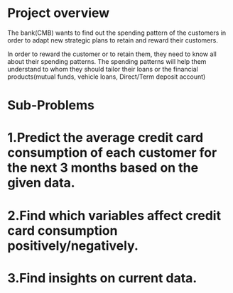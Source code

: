 # Project overview

The bank(CMB) wants to find out the spending pattern of the customers in order to adapt new strategic plans to retain and reward their customers.

In order to reward the customer or to retain them, they need to know all about their spending patterns. The spending patterns will help them understand to whom they should tailor their loans or the financial products(mutual funds, vehicle loans, Direct/Term deposit account)

# Sub-Problems
# 1.Predict the average credit card consumption of each customer for the next 3 months based on the given data.

# 2.Find which variables affect credit card consumption positively/negatively.
# 3.Find insights on current data.

